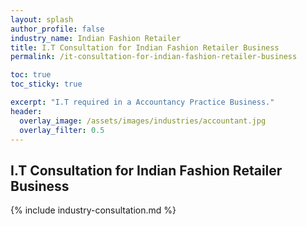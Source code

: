 ```yaml
---
layout: splash 
author_profile: false 
industry_name: Indian Fashion Retailer
title: I.T Consultation for Indian Fashion Retailer Business
permalink: /it-consultation-for-indian-fashion-retailer-business

toc: true
toc_sticky: true

excerpt: "I.T required in a Accountancy Practice Business."
header:
  overlay_image: /assets/images/industries/accountant.jpg
  overlay_filter: 0.5 
---
```


## I.T Consultation for Indian Fashion Retailer Business

{% include industry-consultation.md %}

